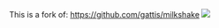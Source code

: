 This is a fork of:
https://github.com/gattis/milkshake
<img src="https://codeclimate.com/github/ajbeach2/sc-vizz/badges/gpa.svg" /></a>
